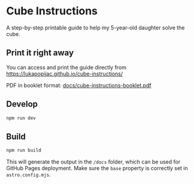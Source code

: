 Cube Instructions
=================

A step-by-step printable guide to help my 5-year-old daughter solve the cube.


## Print it right away

You can access and print the guide directly from https://lukapopijac.github.io/cube-instructions/

PDF in booklet format: [docs/cube-instructions-booklet.pdf](docs/cube-instructions-booklet.pdf)


## Develop
```bash
npm run dev
```


## Build
```bash
npm run build
```
This will generate the output in the `/docs` folder, which can be used for
GitHub Pages deployment. Make sure the `base` property is correctly set in 
`astro.config.mjs`.
